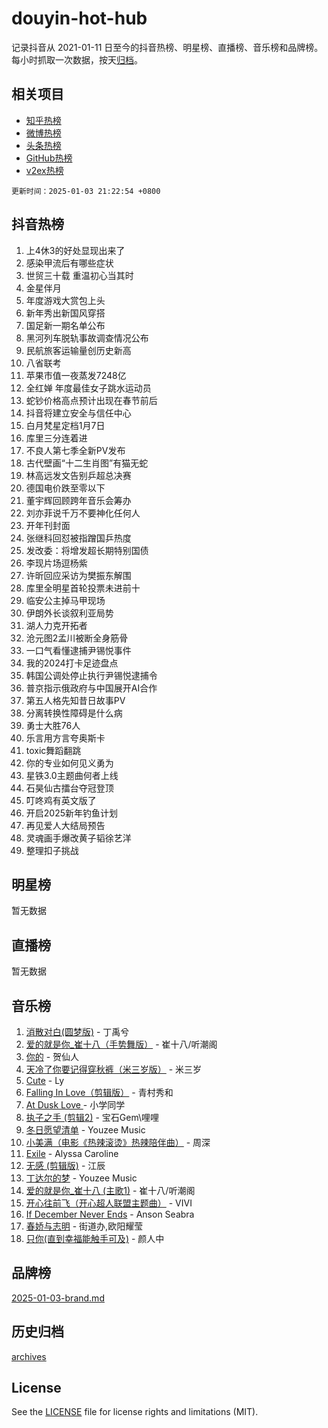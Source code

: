 # douyin-hot-hub

记录抖音从 2021-01-11 日至今的抖音热榜、明星榜、直播榜、音乐榜和品牌榜。每小时抓取一次数据，按天[归档](archives)。

## 相关项目

- [知乎热榜](https://github.com/lonnyzhang423/zhihu-hot-hub)
- [微博热榜](https://github.com/lonnyzhang423/weibo-hot-hub)
- [头条热榜](https://github.com/lonnyzhang423/toutiao-hot-hub)
- [GitHub热榜](https://github.com/lonnyzhang423/github-hot-hub)
- [v2ex热榜](https://github.com/lonnyzhang423/v2ex-hot-hub)


`更新时间：2025-01-03 21:22:54 +0800`

## 抖音热榜

1. 上4休3的好处显现出来了
1. 感染甲流后有哪些症状
1. 世贸三十载 重温初心当其时
1. 金星伴月
1. 年度游戏大赏包上头
1. 新年秀出新国风穿搭
1. 国足新一期名单公布
1. 黑河列车脱轨事故调查情况公布
1. 民航旅客运输量创历史新高
1. 八省联考
1. 苹果市值一夜蒸发7248亿
1. 全红婵 年度最佳女子跳水运动员
1. 蛇钞价格高点预计出现在春节前后
1. 抖音将建立安全与信任中心
1. 白月梵星定档1月7日
1. 库里三分连着进
1. 不良人第七季全新PV发布
1. 古代壁画“十二生肖图”有猫无蛇
1. 林高远发文告别乒超总决赛
1. 德国电价跌至零以下
1. 董宇辉回顾跨年音乐会筹办
1. 刘亦菲说千万不要神化任何人
1. 开年刊封面
1. 张继科回怼被指蹭国乒热度
1. 发改委：将增发超长期特别国债
1. 李现片场逗杨紫
1. 许昕回应采访为樊振东解围
1. 库里全明星首轮投票未进前十
1. 临安公主掉马甲现场
1. 伊朗外长谈叙利亚局势
1. 湖人力克开拓者
1. 沧元图2孟川被断全身筋骨
1. 一口气看懂逮捕尹锡悦事件
1. 我的2024打卡足迹盘点
1. 韩国公调处停止执行尹锡悦逮捕令
1. 普京指示俄政府与中国展开AI合作
1. 第五人格先知昔日故事PV
1. 分离转换性障碍是什么病
1. 勇士大胜76人
1. 乐言用方言夸奥斯卡
1. toxic舞蹈翻跳
1. 你的专业如何见义勇为
1. 星铁3.0主题曲何者上线
1. 石昊仙古擂台夺冠登顶
1. 叮咚鸡有英文版了
1. 开启2025新年钓鱼计划
1. 再见爱人大结局预告
1. 灵魂画手爆改黄子韬徐艺洋
1. 整理扣子挑战

## 明星榜

暂无数据

## 直播榜

暂无数据

## 音乐榜

1. [消散对白(圆梦版)](https://sf5-hl-cdn-tos.douyinstatic.com/obj/tos-cn-ve-2774/og4jB5I5IizzoZVAAAzWgBMAsMDWoArfwBOiFs) - 丁禹兮
1. [爱的就是你_崔十八（手势舞版）](https://sf5-hl-cdn-tos.douyinstatic.com/obj/tos-cn-ve-2774/oApB2AigNyB4sTw7JhBOikMAf0oDJzMWBuIrgm) - 崔十八/听潮阁
1. [你的](https://sf5-hl-cdn-tos.douyinstatic.com/obj/tos-cn-ve-2774/oYuIeKf42jB7sEV6B2upMdpYAgfrQWj0FeRegh) - 贺仙人
1. [天冷了你要记得穿秋裤（米三岁版）](https://sf3-cdn-tos.douyinstatic.com/obj/tos-cn-ve-2774/oQlIwVIDWiZ6BQilAorS7MA0AgCkQDvcZAdm1) - 米三岁
1. [Cute](https://sf5-hl-cdn-tos.douyinstatic.com/obj/tos-cn-ve-2774/o4IbIzHWKAAB4wsS5qMBRiiAlEBGTpQRNfFvuo) - Ly
1. [Falling In Love（剪辑版）](https://sf5-hl-cdn-tos.douyinstatic.com/obj/tos-cn-ve-2774/o8ajpA8zzgBPahbBIO8AcKGBLJezFCRd1wfP9f) - 青村秀和
1. [ At Dusk  Love ](https://sf5-hl-cdn-tos.douyinstatic.com/obj/tos-cn-ve-2774/o8CrpCf5CaYgI4ZrtQgMQAFEfuGqNnRSDQAPBc) - 小学同学
1. [执子之手 (剪辑2)](https://sf5-hl-cdn-tos.douyinstatic.com/obj/tos-cn-ve-2774/oUoZLQjCc31XzqsBnBQUNgeKtYPBcgbFDwtfcu) - 宝石Gem\哩哩
1. [冬日愿望清单](https://sf5-hl-cdn-tos.douyinstatic.com/obj/tos-cn-ve-2774/oIIgUOeamCFCVAzxN6MFRLIBlLGpUqQxeeHrLE) - Youzee Music
1. [小美满（电影《热辣滚烫》热辣陪伴曲）](https://sf5-hl-cdn-tos.douyinstatic.com/obj/tos-cn-ve-2774/o0GAn2lSgfZIDUgtevCGDQYnFg4CwnrBaxbTZL) - 周深
1. [Exile](https://sf5-hl-cdn-tos.douyinstatic.com/obj/tos-cn-ve-2774/oYj4gAQTknKE3WW0Je8KGmQ7z1cA4FefwtbufD) - Alyssa Caroline
1. [无感 (剪辑版)](https://sf5-hl-cdn-tos.douyinstatic.com/obj/tos-cn-ve-2774/o0eIsUzJBDlQaQFC5OFlgbMEZC1TFYBftOBn6p) - 江辰
1. [丁达尔的梦](https://sf6-cdn-tos.douyinstatic.com/obj/tos-cn-ve-2774/oMU3WirUZBVQkAC9ccG5P2IQirziZM2RTInUY) - Youzee Music
1. [爱的就是你_崔十八 (主歌1)](https://sf5-hl-cdn-tos.douyinstatic.com/obj/tos-cn-ve-2774/oI5BO5DhFZ6UTcNCnZaOCBLtZ7WIMQGfgnXf5E) - 崔十八/听潮阁
1. [开心往前飞（开心超人联盟主题曲）](https://sf5-hl-cdn-tos.douyinstatic.com/obj/tos-cn-ve-2774/9d8fb7c82cf1421fb93a9fe925275e0a) - VIVI
1. [If December Never Ends](https://sf5-hl-cdn-tos.douyinstatic.com/obj/tos-cn-ve-2774/oY1IQMoTgCFIBg8RZifyqlBBt1UFgitTYmxeOS) - Anson Seabra
1. [春娇与志明](https://sf6-cdn-tos.douyinstatic.com/obj/tos-cn-ve-2774/e530d8fceb7044b39707d7f9ff54add1) - 街道办,欧阳耀莹
1. [只你(直到幸福能触手可及)](https://sf5-hl-cdn-tos.douyinstatic.com/obj/tos-cn-ve-2774/o0lBkRDzFTeaVSUz3ZZSCBVtZ5DIMQGfgmEAuE) - 颜人中

## 品牌榜

[2025-01-03-brand.md](archives/2025-01-03-brand.md)

## 历史归档

[archives](archives)

## License

See the [LICENSE](LICENSE) file for license rights and limitations (MIT).
